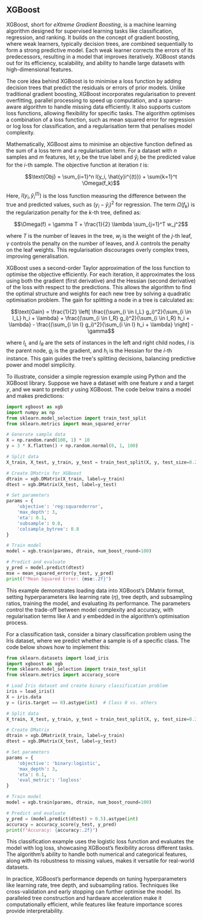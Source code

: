 
## XGBoost

XGBoost, short for *eXtreme Gradient Boosting*, is a machine learning algorithm designed
for supervised learning tasks like classification, regression, and ranking. It builds on
the concept of gradient boosting, where weak learners, typically decision trees, are
combined sequentially to form a strong predictive model. Each weak learner corrects the
errors of its predecessors, resulting in a model that improves iteratively. XGBoost stands
out for its efficiency, scalability, and ability to handle large datasets with high-dimensional
features.

The core idea behind XGBoost is to minimise a loss function by adding decision trees that
predict the residuals or errors of prior models. Unlike traditional gradient boosting, XGBoost
incorporates regularisation to prevent overfitting, parallel processing to speed up computation,
and a sparse-aware algorithm to handle missing data efficiently. It also supports custom loss
functions, allowing flexibility for specific tasks. The algorithm optimises a combination of a
loss function, such as mean squared error for regression or log loss for classification, and
a regularisation term that penalises model complexity.

Mathematically, XGBoost aims to minimise an objective function defined as the sum of a loss
term and a regularisation term. For a dataset with $n$ samples and $m$ features, let $y_i$ be
the true label and $\hat{y}_i$ be the predicted value for the $i$-th sample. The objective
function at iteration $t$ is:

```math
\text{Obj} = \sum_{i=1}^n l(y_i, \hat{y}i^{(t)}) + \sum{k=1}^t \Omega(f_k)
```

Here, $l(y_i, \hat{y}_i^{(t)})$ is the loss function measuring the difference between the true
and predicted values, such as $(y_i - \hat{y}_i)^2$ for regression. The term $\Omega(f_k)$ is
the regularization penalty for the $k$-th tree, defined as:

```math
\Omega(f) = \gamma T + \frac{1}{2} \lambda \sum_{j=1}^T w_j^2
```

where $T$ is the number of leaves in the tree, $w_j$ is the weight of the $j$-th leaf, $\gamma$
controls the penalty on the number of leaves, and $\lambda$ controls the penalty on the leaf weights.
This regularisation discourages overly complex trees, improving generalisation.

XGBoost uses a second-order Taylor approximation of the loss function to optimise the objective
efficiently. For each iteration, it approximates the loss using both the gradient (first derivative)
and the Hessian (second derivative) of the loss with respect to the predictions. This allows the
algorithm to find the optimal structure and weights for each new tree by solving a quadratic
optimisation problem. The gain for splitting a node in a tree is calculated as:

```math
\text{Gain} = \frac{1}{2} \left[ \frac{(\sum_{i \in I_L} g_i)^2}{\sum_{i \in I_L} h_i + \lambda} + \frac{(\sum_{i \in I_R} g_i)^2}{\sum_{i \in I_R} h_i + \lambda} - \frac{(\sum_{i \in I} g_i)^2}{\sum_{i \in I} h_i + \lambda} \right] - \gamma
```

where $I_L$ and $I_R$ are the sets of instances in the left and right child nodes, $I$ is the parent
node, $g_i$ is the gradient, and $h_i$ is the Hessian for the $i$-th instance. This gain guides the
tree's splitting decisions, balancing predictive power and model simplicity.

To illustrate, consider a simple regression example using Python and the XGBoost library. Suppose we
have a dataset with one feature $x$ and a target $y$, and we want to predict $y$ using XGBoost.
The code below trains a model and makes predictions:

```python
import xgboost as xgb
import numpy as np
from sklearn.model_selection import train_test_split
from sklearn.metrics import mean_squared_error

# Generate sample data
X = np.random.rand(100, 1) * 10
y = 3 * X.flatten() + np.random.normal(0, 1, 100)

# Split data
X_train, X_test, y_train, y_test = train_test_split(X, y, test_size=0.2, random_state=42)

# Create DMatrix for XGBoost
dtrain = xgb.DMatrix(X_train, label=y_train)
dtest = xgb.DMatrix(X_test, label=y_test)

# Set parameters
params = {
    'objective': 'reg:squarederror',
    'max_depth': 3,
    'eta': 0.1,
    'subsample': 0.8,
    'colsample_bytree': 0.8
}

# Train model
model = xgb.train(params, dtrain, num_boost_round=100)

# Predict and evaluate
y_pred = model.predict(dtest)
mse = mean_squared_error(y_test, y_pred)
print(f"Mean Squared Error: {mse:.2f}")
```

This example demonstrates loading data into XGBoost’s DMatrix format, setting hyperparameters like
learning rate ($\eta$), tree depth, and subsampling ratios, training the model, and evaluating its
performance. The parameters control the trade-off between model complexity and accuracy, with
regularisation terms like $\lambda$ and $\gamma$ embedded in the algorithm’s optimisation process.

For a classification task, consider a binary classification problem using the Iris dataset, where
we predict whether a sample is of a specific class. The code below shows how to implement this:

```python
from sklearn.datasets import load_iris
import xgboost as xgb
from sklearn.model_selection import train_test_split
from sklearn.metrics import accuracy_score

# Load Iris dataset and create binary classification problem
iris = load_iris()
X = iris.data
y = (iris.target == 0).astype(int)  # Class 0 vs. others

# Split data
X_train, X_test, y_train, y_test = train_test_split(X, y, test_size=0.2, random_state=42)

# Create DMatrix
dtrain = xgb.DMatrix(X_train, label=y_train)
dtest = xgb.DMatrix(X_test, label=y_test)

# Set parameters
params = {
    'objective': 'binary:logistic',
    'max_depth': 3,
    'eta': 0.1,
    'eval_metric': 'logloss'
}

# Train model
model = xgb.train(params, dtrain, num_boost_round=100)

# Predict and evaluate
y_pred = (model.predict(dtest) > 0.5).astype(int)
accuracy = accuracy_score(y_test, y_pred)
print(f"Accuracy: {accuracy:.2f}")
```

This classification example uses the logistic loss function and evaluates the model with
log loss, showcasing XGBoost’s flexibility across different tasks. The algorithm’s ability
to handle both numerical and categorical features, along with its robustness to missing
values, makes it versatile for real-world datasets.

In practice, XGBoost’s performance depends on tuning hyperparameters like learning rate,
tree depth, and subsampling ratios. Techniques like cross-validation and early stopping
can further optimise the model. Its paralleled tree construction and hardware acceleration
make it computationally efficient, while features like feature importance scores provide
interpretability.
